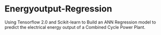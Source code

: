 # Energyoutput-Regression

Using Tensorflow 2.0 and Scikit-learn to Build an ANN Regression model to predict the electrical energy output of a Combined Cycle Power Plant.
